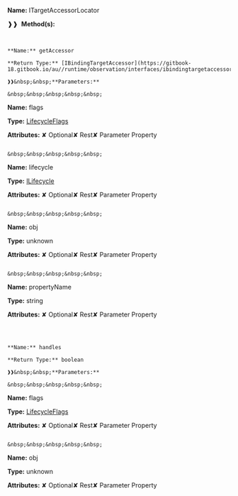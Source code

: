 **Name:** ITargetAccessorLocator

❱❱&nbsp;&nbsp;**Method(s):**

&nbsp;&nbsp;&nbsp;&nbsp;&nbsp;
```
**Name:** getAccessor

**Return Type:** [IBindingTargetAccessor](https://gitbook-18.gitbook.io/au//runtime/observation/interfaces/ibindingtargetaccessor)

❱❱&nbsp;&nbsp;**Parameters:**

&nbsp;&nbsp;&nbsp;&nbsp;&nbsp;
```
**Name:** flags

**Type:** [LifecycleFlags](https://gitbook-18.gitbook.io/au//runtime/flags/enums/lifecycleflags)

**Attributes:** ✘ Optional✘ Rest✘ Parameter Property

```

&nbsp;&nbsp;&nbsp;&nbsp;&nbsp;
```
**Name:** lifecycle

**Type:** [ILifecycle](https://gitbook-18.gitbook.io/au//runtime/lifecycle/interfaces/ilifecycle)

**Attributes:** ✘ Optional✘ Rest✘ Parameter Property

```

&nbsp;&nbsp;&nbsp;&nbsp;&nbsp;
```
**Name:** obj

**Type:** unknown

**Attributes:** ✘ Optional✘ Rest✘ Parameter Property

```

&nbsp;&nbsp;&nbsp;&nbsp;&nbsp;
```
**Name:** propertyName

**Type:** string

**Attributes:** ✘ Optional✘ Rest✘ Parameter Property

```

```

&nbsp;&nbsp;&nbsp;&nbsp;&nbsp;
```
**Name:** handles

**Return Type:** boolean

❱❱&nbsp;&nbsp;**Parameters:**

&nbsp;&nbsp;&nbsp;&nbsp;&nbsp;
```
**Name:** flags

**Type:** [LifecycleFlags](https://gitbook-18.gitbook.io/au//runtime/flags/enums/lifecycleflags)

**Attributes:** ✘ Optional✘ Rest✘ Parameter Property

```

&nbsp;&nbsp;&nbsp;&nbsp;&nbsp;
```
**Name:** obj

**Type:** unknown

**Attributes:** ✘ Optional✘ Rest✘ Parameter Property

```

```

